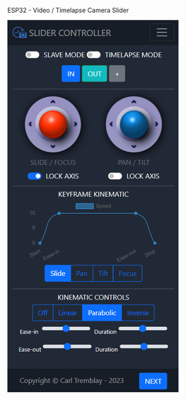 ESP32 - Video / Timelapse Camera Slider

![Home Page](https://github.com/cinosh07/ESP32_Camera_Slider/raw/main/screenshots/home.png)